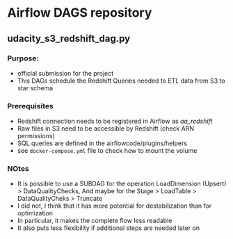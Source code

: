 # Airflow DAGS repository
## udacity_s3_redshift_dag.py
### Purpose:
- official submission for the project
- This DAGs schedule the Redshift Queries needed to ETL data from S3 to star schema

### Prerequisites
- Redshift connection needs to be registered in Airflow as *aa_redshift*
- Raw files in S3 need to be accessible by Redshift (check ARN permissions)
- SQL queries are defined in the airflowcode/plugins/helpers
- see `docker-compose.yml` file to check how to mount the volume

### NOtes
- It is possible to use a SUBDAG for the operation LoadDimension (Upsert) > DataQualityChecks, And maybe for the Stage > LoadTable > DataQualityCheks > Truncate
- I did not, I think that it has more potential for destabilization than for optimization
- In particular, it makes the complete flow less readable
- It also puts less flexibility if additional steps are needed later on
